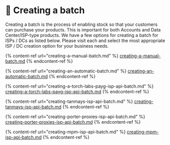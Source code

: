 # 📶 Creating a batch

Creating a batch is the process of enabling stock so that your customers can purchase your products. This is important for both Accounts and Data Center/ISP-type products. We have a few options for creating a batch for ISPs / DCs as listed below. Please visit each and select the most appropriate ISP / DC creation option for your business needs.

{% content-ref url="creating-a-manual-batch.md" %}
[creating-a-manual-batch.md](creating-a-manual-batch.md)
{% endcontent-ref %}

{% content-ref url="creating-an-automatic-batch.md" %}
[creating-an-automatic-batch.md](creating-an-automatic-batch.md)
{% endcontent-ref %}

{% content-ref url="creating-a-torch-labs-payg-isp-api-batch.md" %}
[creating-a-torch-labs-payg-isp-api-batch.md](creating-a-torch-labs-payg-isp-api-batch.md)
{% endcontent-ref %}

{% content-ref url="creating-tanmays-isp-api-batch.md" %}
[creating-tanmays-isp-api-batch.md](creating-tanmays-isp-api-batch.md)
{% endcontent-ref %}

{% content-ref url="creating-porter-proxies-isp-api-batch.md" %}
[creating-porter-proxies-isp-api-batch.md](creating-porter-proxies-isp-api-batch.md)
{% endcontent-ref %}

{% content-ref url="creating-mpm-isp-api-batch.md" %}
[creating-mpm-isp-api-batch.md](creating-mpm-isp-api-batch.md)
{% endcontent-ref %}
